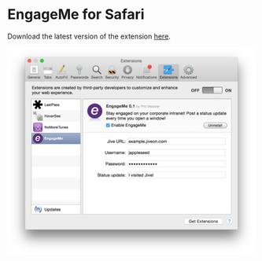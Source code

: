 EngageMe for Safari
===================

Download the latest version of the extension [here](https://github.com/philwebster/EngageMe/releases/download/0.1/EngageMe.safariextz).

![Screenshot](screenshot.png "Safari preferences window")
